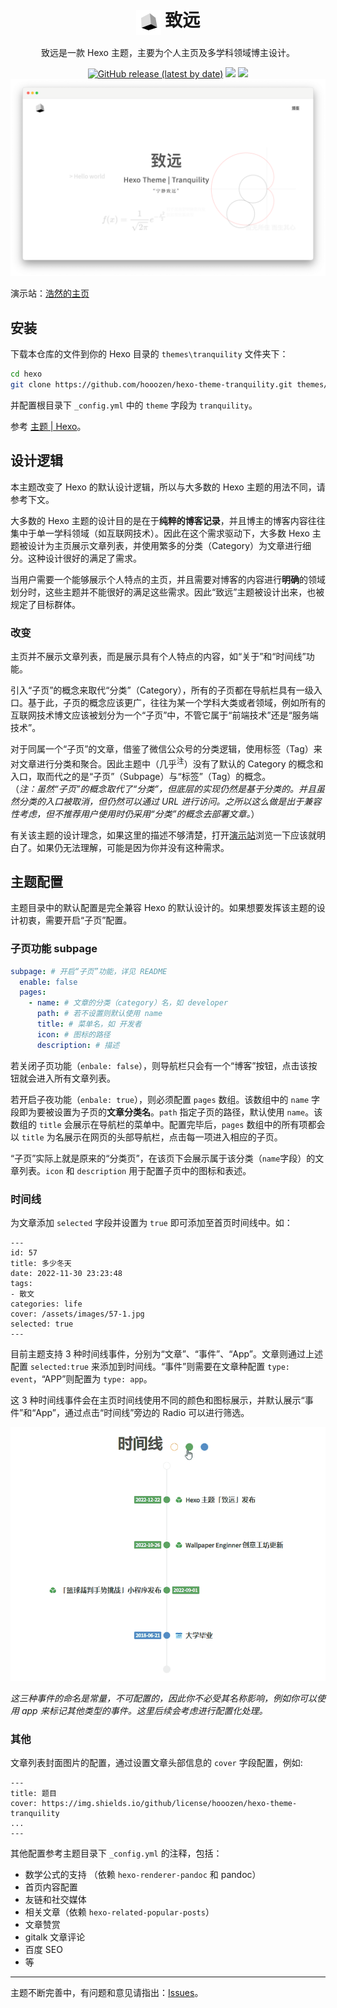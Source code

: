 
<h1> <div align="center"><img align="center" height="40" src="source/images/tranquility.svg"/> 致远</div></h1>

<p align="center">致远是一款 Hexo 主题，主要为个人主页及多学科领域博主设计。</p>

<p align="center">
<a href="https://github.com/hooozen/hexo-theme-tranquility/releases"><img alt="GitHub release (latest by date)" src="https://img.shields.io/github/v/release/hooozen/hexo-theme-tranquility?label=release&color=orange"></a>
<a href="https://hexo.io/"><img src="https://img.shields.io/badge/Hexo-%3E%3D6.3.0-blue?logo=hexo"></a>
<a href="https://github.com/hooozen/hexo-theme-tranquility/blob/main/LICENSE"><img src="https://img.shields.io/github/license/hooozen/hexo-theme-tranquility"></a>

<img src="./doc/images/index.png"/>
</p>

演示站：[浩然的主页](https://www.hozen.site)

## 安装

下载本仓库的文件到你的 Hexo 目录的 `themes\tranquility` 文件夹下：

```sh
cd hexo
git clone https://github.com/hooozen/hexo-theme-tranquility.git themes/next
```

并配置根目录下 `_config.yml` 中的 `theme` 字段为 `tranquility`。

参考 [主题 | Hexo](https://hexo.io/zh-cn/docs/themes)。

## 设计逻辑

本主题改变了 Hexo 的默认设计逻辑，所以与大多数的 Hexo 主题的用法不同，请参考下文。

大多数的 Hexo 主题的设计目的是在于**纯粹的博客记录**，并且博主的博客内容往往集中于单一学科领域（如互联网技术）。因此在这个需求驱动下，大多数 Hexo 主题被设计为主页展示文章列表，并使用繁多的分类（Category）为文章进行细分。这种设计很好的满足了需求。

当用户需要一个能够展示个人特点的主页，并且需要对博客的内容进行**明确**的领域划分时，这些主题并不能很好的满足这些需求。因此“致远”主题被设计出来，也被规定了目标群体。

### 改变

主页并不展示文章列表，而是展示具有个人特点的内容，如“关于”和“时间线”功能。

引入“子页”的概念来取代“分类”（Category），所有的子页都在导航栏具有一级入口。基于此，子页的概念应该更广，往往为某一个学科大类或者领域，例如所有的互联网技术博文应该被划分为一个“子页”中，不管它属于“前端技术”还是“服务端技术”。

对于同属一个“子页”的文章，借鉴了微信公众号的分类逻辑，使用标签（Tag）来对文章进行分类和聚合。因此主题中（几乎<sup>注</sup>）没有了默认的 Category 的概念和入口，取而代之的是“子页”（Subpage）与“标签”（Tag）的概念。  
（*注：虽然“子页”的概念取代了“分类”，但底层的实现仍然是基于分类的。并且虽然分类的入口被取消，但仍然可以通过 URL 进行访问。之所以这么做是出于兼容性考虑，但不推荐用户使用时仍采用“分类”的概念去部署文章。*）

有关该主题的设计理念，如果这里的描述不够清楚，打开[演示站](https://www.hozen.site)浏览一下应该就明白了。如果仍无法理解，可能是因为你并没有这种需求。

## 主题配置

主题目录中的默认配置是完全兼容 Hexo 的默认设计的。如果想要发挥该主题的设计初衷，需要开启“子页”配置。

### 子页功能 subpage

```yml
subpage: # 开启“子页”功能，详见 README
  enable: false
  pages:
    - name: # 文章的分类（category）名，如 developer
      path: # 若不设置则默认使用 name
      title: # 菜单名，如 开发者
      icon: # 图标的路径
      description: # 描述
```

若关闭子页功能（`enbale: false`），则导航栏只会有一个“博客”按钮，点击该按钮就会进入所有文章列表。

若开启子夜功能（`enbale: true`），则必须配置 `pages` 数组。该数组中的 `name` 字段即为要被设置为子页的**文章分类名**。`path` 指定子页的路径，默认使用 `name`。该数组的 `title` 会展示在导航栏的菜单中。配置完毕后，`pages` 数组中的所有项都会以 `title` 为名展示在网页的头部导航栏，点击每一项进入相应的子页。

“子页”实际上就是原来的“分类页”，在该页下会展示属于该分类（`name`字段）的文章列表。`icon` 和 `description` 用于配置子页中的图标和表述。

### 时间线

为文章添加 `selected` 字段并设置为 `true` 即可添加至首页时间线中。如：

```
---
id: 57
title: 多少冬天
date: 2022-11-30 23:23:48
tags: 
- 散文
categories: life
cover: /assets/images/57-1.jpg
selected: true
---
```

目前主题支持 3 种时间线事件，分别为“文章”、“事件”、“App”。文章则通过上述配置 `selected:true` 来添加到时间线。“事件”则需要在文章种配置 `type: event`，“APP”则配置为 `type: app`。

这 3 种时间线事件会在主页时间线使用不同的颜色和图标展示，并默认展示“事件”和“App”，通过点击“时间线”旁边的 Radio 可以进行筛选。

![timeline](doc/images/timeline.gif)

*这三种事件的命名是常量，不可配置的，因此你不必受其名称影响，例如你可以使用 app 来标记其他类型的事件。这里后续会考虑进行配置化处理。*

### 其他

文章列表封面图片的配置，通过设置文章头部信息的 `cover` 字段配置，例如:
```
---
title: 题目
cover: https://img.shields.io/github/license/hooozen/hexo-theme-tranquility
...
---
```

其他配置参考主题目录下 `_config.yml` 的注释，包括：

* 数学公式的支持 （依赖 `hexo-renderer-pandoc` 和 pandoc）
* 首页内容配置
* 友链和社交媒体
* 相关文章（依赖 `hexo-related-popular-posts`）
* 文章赞赏
* gitalk 文章评论
* 百度 SEO
* 等

------

主题不断完善中，有问题和意见请指出：[Issues](https://github.com/hooozen/hexo-theme-tranquility/issues)。
